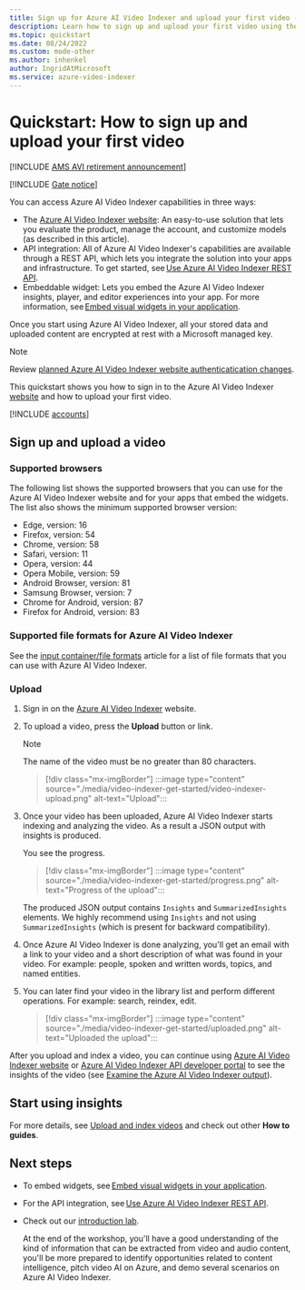 ```yaml
---
title: Sign up for Azure AI Video Indexer and upload your first video - Azure
description: Learn how to sign up and upload your first video using the Azure AI Video Indexer website.
ms.topic: quickstart
ms.date: 08/24/2022
ms.custom: mode-other
ms.author: inhenkel
author: IngridAtMicrosoft
ms.service: azure-video-indexer
---
```


# Quickstart: How to sign up and upload your first video

[!INCLUDE [AMS AVI retirement announcement](./includes/important-ams-retirement-avi-announcement.md)]

[!INCLUDE [Gate notice](./includes/face-limited-access.md)]

You can access Azure AI Video Indexer capabilities in three ways:

* The [Azure AI Video Indexer website](https://www.videoindexer.ai/): An easy-to-use solution that lets you evaluate the product, manage the account, and customize models (as described in this article).
* API integration: All of Azure AI Video Indexer's capabilities are available through a REST API, which lets you integrate the solution into your apps and infrastructure. To get started, see [Use Azure AI Video Indexer REST API](video-indexer-use-apis.md).
* Embeddable widget: Lets you embed the Azure AI Video Indexer insights, player, and editor experiences into your app. For more information, see [Embed visual widgets in your application](video-indexer-embed-widgets.md).

Once you start using Azure AI Video Indexer, all your stored data and uploaded content are encrypted at rest with a Microsoft managed key.

> [!NOTE]
> Review [planned Azure AI Video Indexer website authenticatication changes](./release-notes.md#planned-azure-ai-video-indexer-website-authenticatication-changes).

This quickstart shows you how to sign in to the Azure AI Video Indexer [website](https://www.videoindexer.ai/) and how to upload your first video. 

[!INCLUDE [accounts](./includes/create-accounts-intro.md)]

## Sign up and upload a video

### Supported browsers

The following list shows the supported browsers that you can use for the Azure AI Video Indexer website and for your apps that embed the widgets. The list also shows the minimum supported browser version:

- Edge, version: 16
- Firefox, version: 54
- Chrome, version: 58
- Safari, version: 11
- Opera, version: 44
- Opera Mobile, version: 59
- Android Browser, version: 81
- Samsung Browser, version: 7
- Chrome for Android, version: 87
- Firefox for Android, version: 83

### Supported file formats for Azure AI Video Indexer

See the [input container/file formats](/azure/media-services/latest/encode-media-encoder-standard-formats-reference) article for a list of file formats that you can use with Azure AI Video Indexer.

### Upload 

1. Sign in on the [Azure AI Video Indexer](https://www.videoindexer.ai/) website.
1. To upload a video, press the **Upload** button or link.

    > [!NOTE]
    > The name of the video must be no greater than 80 characters.

    > [!div class="mx-imgBorder"]
    > :::image type="content" source="./media/video-indexer-get-started/video-indexer-upload.png" alt-text="Upload":::
1. Once your video has been uploaded, Azure AI Video Indexer starts indexing and analyzing the video. As a result a JSON output with insights is produced. 

    You see the progress.

    > [!div class="mx-imgBorder"]
    > :::image type="content" source="./media/video-indexer-get-started/progress.png" alt-text="Progress of the upload"::: 

    The produced JSON output contains `Insights` and `SummarizedInsights` elements. We highly recommend using `Insights` and not using `SummarizedInsights` (which is present for backward compatibility). 
    
1. Once Azure AI Video Indexer is done analyzing, you'll get an email with a link to your video and a short description of what was found in your video. For example: people, spoken and written words, topics, and named entities.
1. You can later find your video in the library list and perform different operations. For example: search, reindex, edit.

    > [!div class="mx-imgBorder"]
    > :::image type="content" source="./media/video-indexer-get-started/uploaded.png" alt-text="Uploaded the upload":::

After you upload and index a video, you can continue using [Azure AI Video Indexer website](video-indexer-view-edit.md) or [Azure AI Video Indexer API developer portal](video-indexer-use-apis.md) to see the insights of the video (see [Examine the Azure AI Video Indexer output](video-indexer-output-json-v2.md)).

## Start using insights

For more details, see [Upload and index videos](upload-index-videos.md) and check out other **How to guides**.

## Next steps

* To embed widgets, see [Embed visual widgets in your application](video-indexer-embed-widgets.md).
* For the API integration, see [Use Azure AI Video Indexer REST API](video-indexer-use-apis.md).
* Check out our [introduction lab](https://github.com/Azure-Samples/media-services-video-indexer/blob/master/IntroToVideoIndexer.md).

   At the end of the workshop, you'll have a good understanding of the kind of information that can be extracted from video and audio content, you'll be more    prepared to identify opportunities related to content intelligence, pitch video AI on Azure, and demo several scenarios on Azure AI Video Indexer.
